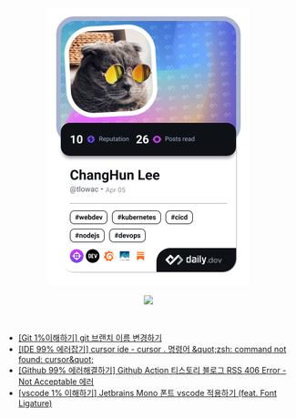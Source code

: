 
<!-- daily.dev / #DevCard -->
<p align="center">
  <a href="https://app.daily.dev/tlowac"><img src="./devcard.png" width="356" alt="ChangHun Lee's Dev Card"/></a>
</p>


<!-- visitor count -->
<p align="center"> 
<!--   <img src="https://profile-counter.glitch.me/tlowac/count.svg" /> -->
  <a href="https://hits.seeyoufarm.com"><img src="https://hits.seeyoufarm.com/api/count/incr/badge.svg?url=https%3A%2F%2Fgithub.com%2Ftlowac%2Fhit-counter&count_bg=%234AA306&title_bg=%23555555&icon=&icon_color=%23E7E7E7&title=hits&edge_flat=false"/></a>
</p>

<br/>

<!-- BLOG-POST-LIST:START -->
- [[Git 1%이해하기] git 브랜치 이름 변경하기](https://helicopter55.tistory.com/88)
- [[IDE 99% 에러잡기] cursor ide - cursor . 명령어 &amp;quot;zsh: command not found: cursor&amp;quot;](https://helicopter55.tistory.com/87)
- [[Github 99% 에러해결하기] Github Action 티스토리 블로그 RSS 406 Error - Not Acceptable 에러](https://helicopter55.tistory.com/85)
- [[vscode 1% 이해하기] Jetbrains Mono 폰트 vscode 적용하기 &lpar;feat. Font Ligature&rpar;](https://helicopter55.tistory.com/84)
<!-- BLOG-POST-LIST:END -->

<!-- metrics -->
<!--
<p align="center">
  <img src="/github-metrics.svg" alt="Metrics" width="100%">
</p>
-->

<!--
<p align="center">
  <img align=center height="170em" src="https://github-readme-stats.vercel.app/api?username=tlowac&bg_color=282a36&title_color=fdaaaa&text_color=fdaaaa&icon_color=fdaaaa" style="display:inline; margin:0;"/>
    <img align=center height="170em" src="https://github-readme-stats.vercel.app/api/top-langs?username=tlowac&langs_count=8&layout=compact&bg_color=282a36&title_color=fdaaaa&text_color=fdaaaa&icon_color=fdaaaa" style="display:inline;margin:0;"/>
</p>

<p align="center">
   <span>
    <img src="/metrics.plugin.activity.svg" alt="Metrics" >
  </span>
  <span>
    <img src="/metrics.plugin.rss.svg" alt="Metrics" >
  </span>
</p> -->


<!-- <h1 align="center">
  <img src="https://emojis.slackmojis.com/emojis/images/1600706728/10521/meow_code.gif?1600706728" width="45"/> 
  Hey! Nice to see you.
</h1>


![waving](https://capsule-render.vercel.app/api?type=soft&height=200&text=🎸&&color=gradient)


<p align="center"> 
  Visitor count<br>
  <img src="https://profile-counter.glitch.me/tlowac/count.svg" />
</p>

## 🙋🏻‍♂️ About me

<p>
  I'm Changhun, junior fullstack developer from 
  <img src="https://upload.wikimedia.org/wikipedia/commons/0/09/Flag_of_South_Korea.svg" width="13"/> 
  <b>Seoul, Korea</b>
</p>

[![Solved.ac 프로필](http://mazassumnida.wtf/api/v2/generate_badge?boj=lthek55)](https://solved.ac/lthek55)

<br/>

## 🛠 Tech Stack

![Bash](https://img.icons8.com/plasticine/30/bash.png)
![Docker](https://img.icons8.com/color/30/docker.png)
![Html](https://img.icons8.com/color/30/html-5.png)
![Css](https://img.icons8.com/color/30/css3.png)
![JavaScript](https://img.icons8.com/color/30/javascript.png)
![Typescript](https://img.icons8.com/color/30/typescript.png)
![Linux](https://img.icons8.com/color/30/linux.png)
![Mac](https://img.icons8.com/color/30/mac-client.png)
![Git](https://img.icons8.com/color/30/git.png)
![NodeJS](https://img.icons8.com/color/30/nodejs.png)
![ReactJS](https://img.icons8.com/ios-glyphs/30/000000/react.png)
![TailwindCss](https://img.icons8.com/color/30/tailwindcss.png)
![Apollo](https://img.icons8.com/color/30/apollo.png)
![Graphql](https://img.icons8.com/color/30/graphql.png)
![NPM](https://img.icons8.com/color/30/npm.png)
![Ubuntu](https://img.icons8.com/color/30/ubuntu--v1.png)
![AWS](https://img.icons8.com/color/30/amazon-web-services.png)


<br/>

## ⚡ Github Stat

<div>
  <img align=center height="155em" src="https://github-readme-stats.vercel.app/api?username=tlowac&bg_color=282a36&title_color=fdaaaa&text_color=fdaaaa&icon_color=fdaaaa" style="display:inline; margin:0;"/>
    <img align=center height="155em" src="https://github-readme-stats.vercel.app/api/top-langs?username=tlowac&langs_count=8&layout=compact&bg_color=282a36&title_color=fdaaaa&text_color=fdaaaa&icon_color=fdaaaa" style="display:inline;margin:0;"/>
</div>

<br/>

## 🖥️ Side projects

<div>
  <div style="margin-bottom:5px">
    <span>
      <a href="https://github.com/tlowac/tlowac">
        <img align="center" src="https://github-readme-stats.vercel.app/api/pin/?username=tlowac&repo=tlowac&layout=compact&bg_color=282a36&title_color=fdaaaa&text_color=fdaaaa&icon_color=fdaaaa" />
      </a>
    </span>
    <span>
      <a href="https://github.com/tlowac/tlowac">
        <img align="center" src="https://github-readme-stats.vercel.app/api/pin/?username=tlowac&repo=tlowac&layout=compact&bg_color=282a36&title_color=fdaaaa&text_color=fdaaaa&icon_color=fdaaaa" />
      </a>
    </span>
  </div>

  <div>
    <span>
      <a href="https://github.com/tlowac/tlowac">
        <img align="center" src="https://github-readme-stats.vercel.app/api/pin/?username=tlowac&repo=tlowac&layout=compact&bg_color=282a36&title_color=fdaaaa&text_color=fdaaaa&icon_color=fdaaaa" />
      </a>
    </span>
    <span>
      <a href="https://github.com/tlowac/tlowac">
        <img align="center" src="https://github-readme-stats.vercel.app/api/pin/?username=tlowac&repo=tlowac&layout=compact&bg_color=282a36&title_color=fdaaaa&text_color=fdaaaa&icon_color=fdaaaa" />
      </a>
    </span>
  </div>
</div>


<br/>

![----------](https://raw.githubusercontent.com/pactumjs/pactum/master/assets/rainbow.png)

<h3>🔍 Where to find me</h3>
<p>
<a href="https://helicopter55.tistory.com/" target="_blank"><img alt="Blog" src="https://img.shields.io/badge/Blog-%23FF4088.svg?&style=for-the-badge&logo=hugo&logoColor=white" /></a>
<a href="https://github.com/tlowac" target="_blank"><img alt="Github" src="https://img.shields.io/badge/GitHub-%2312100E.svg?&style=for-the-badge&logo=Github&logoColor=white" /></a> 
<!-- <a href="https://twitter.com/AaronLiu00" target="_blank"><img alt="Twitter" src="https://img.shields.io/badge/twitter-%231DA1F2.svg?&style=for-the-badge&logo=twitter&logoColor=white" /></a> -
</p>

![----------](https://raw.githubusercontent.com/pactumjs/pactum/master/assets/rainbow.png) -->

<!-- <p align="center">Click Here To See My Resume</p> -->


<!-- <a href="https://www.blackcater.com" alt="blackcater's blog" target="_blank">
  <img src="https://github.com/blackcater/blackcater/raw/main/images/social-blog.svg" height="40" />
</a>
<a href="mailto:i@blackcater.dev">
  <img src="https://github.com/blackcater/blackcater/raw/main/images/social-gmail.svg" height="40" />
</a>
<a href="https://leetcode-cn.com/u/blackcater/">
  <img src="https://github.com/blackcater/blackcater/raw/main/images/social-leetcode.svg" height="40" />
</a> -->


